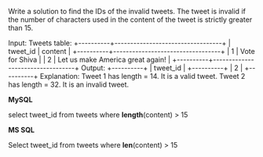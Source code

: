 Write a solution to find the IDs of the invalid tweets. The tweet is invalid if the number of characters used in the content of the tweet is strictly greater than 15.

Input: 
Tweets table:
+----------+----------------------------------+
| tweet_id | content                          |
+----------+----------------------------------+
| 1        | Vote for Shiva                   |
| 2        | Let us make America great again! |
+----------+----------------------------------+
Output: 
+----------+
| tweet_id |
+----------+
| 2        |
+----------+
Explanation: 
Tweet 1 has length = 14. It is a valid tweet.
Tweet 2 has length = 32. It is an invalid tweet.


**MySQL**

select tweet_id from tweets
where **length**(content) > 15

**MS SQL**

Select tweet_id from tweets
where **len**(content)  > 15
